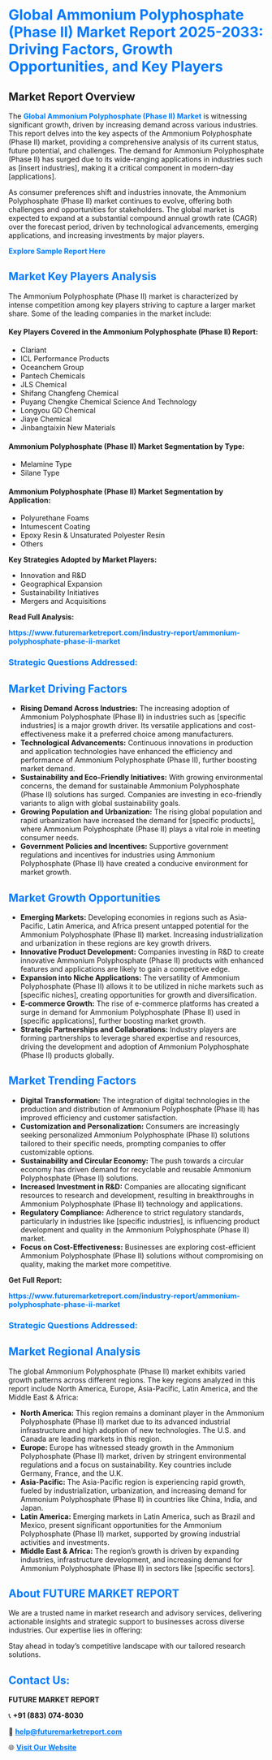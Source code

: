 <h1 style="color: #007BFF;">Global Ammonium Polyphosphate (Phase II) Market Report 2025-2033: Driving Factors, Growth Opportunities, and Key Players</h1>

<section id="overview">
<h2>Market Report Overview</h2>
<p>The <a href="https://www.futuremarketreport.com/industry-report/ammonium-polyphosphate-phase-ii-market" style="color: #007BFF; text-decoration: none;"><strong>Global Ammonium Polyphosphate (Phase II) Market</strong></a> is witnessing significant growth, driven by increasing demand across various industries. This report delves into the key aspects of the Ammonium Polyphosphate (Phase II) market, providing a comprehensive analysis of its current status, future potential, and challenges. The demand for Ammonium Polyphosphate (Phase II) has surged due to its wide-ranging applications in industries such as [insert industries], making it a critical component in modern-day [applications].</p>
<p>As consumer preferences shift and industries innovate, the Ammonium Polyphosphate (Phase II) market continues to evolve, offering both challenges and opportunities for stakeholders. The global market is expected to expand at a substantial compound annual growth rate (CAGR) over the forecast period, driven by technological advancements, emerging applications, and increasing investments by major players.</p>
</section>

<section id="overview">
<p><a href="https://www.futuremarketreport.com/request-sample/reportId=46777" style="color: #007BFF; text-decoration: none;"><strong>Explore Sample Report Here</strong></a></p>
</section>

<section id="key-players">
<h2 style="color: #007BFF;">Market Key Players Analysis</h2>
<p>The Ammonium Polyphosphate (Phase II) market is characterized by intense competition among key players striving to capture a larger market share. Some of the leading companies in the market include:</p>
<h4>Key Players Covered in the Ammonium Polyphosphate (Phase II) Report:</h4>
<ul><li>Clariant</li><li>ICL Performance Products</li><li>Oceanchem Group</li><li>Pantech Chemicals</li><li>JLS Chemical</li><li>Shifang Changfeng Chemical</li><li>Puyang Chengke Chemical Science And Technology</li><li>Longyou GD Chemical</li><li>Jiaye Chemical</li><li>Jinbangtaixin New Materials</li></ul>
<h4>Ammonium Polyphosphate (Phase II) Market Segmentation by Type:</h4>
<ul><li>Melamine Type</li><li>Silane Type</li></ul>

<h4>Ammonium Polyphosphate (Phase II) Market Segmentation by Application:</h4>
<ul><li>Polyurethane Foams</li><li>Intumescent Coating</li><li>Epoxy Resin &amp; Unsaturated Polyester Resin</li><li>Others</li></ul>
<p><strong>Key Strategies Adopted by Market Players:</strong></p>
<ul>
<li>Innovation and R&D</li>
<li>Geographical Expansion</li>
<li>Sustainability Initiatives</li>
<li>Mergers and Acquisitions</li>
</ul>
</section>

<section>
<p><strong>Read Full Analysis: </strong></p><a href="https://www.futuremarketreport.com/industry-report/ammonium-polyphosphate-phase-ii-market" style="color: #007BFF; text-decoration: none;"><strong>https://www.futuremarketreport.com/industry-report/ammonium-polyphosphate-phase-ii-market</strong></a>
<h3 style="color: #007BFF;">Strategic Questions Addressed:</h3>
</section>

<section id="driving-factors">
<h2 style="color: #007BFF;">Market Driving Factors</h2>
<ul>
<li><strong>Rising Demand Across Industries:</strong> The increasing adoption of Ammonium Polyphosphate (Phase II) in industries such as [specific industries] is a major growth driver. Its versatile applications and cost-effectiveness make it a preferred choice among manufacturers.</li>
<li><strong>Technological Advancements:</strong> Continuous innovations in production and application technologies have enhanced the efficiency and performance of Ammonium Polyphosphate (Phase II), further boosting market demand.</li>
<li><strong>Sustainability and Eco-Friendly Initiatives:</strong> With growing environmental concerns, the demand for sustainable Ammonium Polyphosphate (Phase II) solutions has surged. Companies are investing in eco-friendly variants to align with global sustainability goals.</li>
<li><strong>Growing Population and Urbanization:</strong> The rising global population and rapid urbanization have increased the demand for [specific products], where Ammonium Polyphosphate (Phase II) plays a vital role in meeting consumer needs.</li>
<li><strong>Government Policies and Incentives:</strong> Supportive government regulations and incentives for industries using Ammonium Polyphosphate (Phase II) have created a conducive environment for market growth.</li>
</ul>
</section>

<section id="growth-opportunities">
<h2 style="color: #007BFF;">Market Growth Opportunities</h2>
<ul>
<li><strong>Emerging Markets:</strong> Developing economies in regions such as Asia-Pacific, Latin America, and Africa present untapped potential for the Ammonium Polyphosphate (Phase II) market. Increasing industrialization and urbanization in these regions are key growth drivers.</li>
<li><strong>Innovative Product Development:</strong> Companies investing in R&D to create innovative Ammonium Polyphosphate (Phase II) products with enhanced features and applications are likely to gain a competitive edge.</li>
<li><strong>Expansion into Niche Applications:</strong> The versatility of Ammonium Polyphosphate (Phase II) allows it to be utilized in niche markets such as [specific niches], creating opportunities for growth and diversification.</li>
<li><strong>E-commerce Growth:</strong> The rise of e-commerce platforms has created a surge in demand for Ammonium Polyphosphate (Phase II) used in [specific applications], further boosting market growth.</li>
<li><strong>Strategic Partnerships and Collaborations:</strong> Industry players are forming partnerships to leverage shared expertise and resources, driving the development and adoption of Ammonium Polyphosphate (Phase II) products globally.</li>
</ul>
</section>

<section id="trending-factors">
<h2 style="color: #007BFF;">Market Trending Factors</h2>
<ul>
<li><strong>Digital Transformation:</strong> The integration of digital technologies in the production and distribution of Ammonium Polyphosphate (Phase II) has improved efficiency and customer satisfaction.</li>
<li><strong>Customization and Personalization:</strong> Consumers are increasingly seeking personalized Ammonium Polyphosphate (Phase II) solutions tailored to their specific needs, prompting companies to offer customizable options.</li>
<li><strong>Sustainability and Circular Economy:</strong> The push towards a circular economy has driven demand for recyclable and reusable Ammonium Polyphosphate (Phase II) solutions.</li>
<li><strong>Increased Investment in R&D:</strong> Companies are allocating significant resources to research and development, resulting in breakthroughs in Ammonium Polyphosphate (Phase II) technology and applications.</li>
<li><strong>Regulatory Compliance:</strong> Adherence to strict regulatory standards, particularly in industries like [specific industries], is influencing product development and quality in the Ammonium Polyphosphate (Phase II) market.</li>
<li><strong>Focus on Cost-Effectiveness:</strong> Businesses are exploring cost-efficient Ammonium Polyphosphate (Phase II) solutions without compromising on quality, making the market more competitive.</li>
</ul>
</section>

<section>
<p><strong>Get Full Report: </strong></p><a href="https://www.futuremarketreport.com/industry-report/ammonium-polyphosphate-phase-ii-market" style="color: #007BFF; text-decoration: none;"><strong>https://www.futuremarketreport.com/industry-report/ammonium-polyphosphate-phase-ii-market</strong></a>
<h3 style="color: #007BFF;">Strategic Questions Addressed:</h3>
</section>


<section id="regional-analysis">
<h2 style="color: #007BFF;">Market Regional Analysis</h2>
<p>The global Ammonium Polyphosphate (Phase II) market exhibits varied growth patterns across different regions. The key regions analyzed in this report include North America, Europe, Asia-Pacific, Latin America, and the Middle East & Africa:</p>
<ul>
<li><strong>North America:</strong> This region remains a dominant player in the Ammonium Polyphosphate (Phase II) market due to its advanced industrial infrastructure and high adoption of new technologies. The U.S. and Canada are leading markets in this region.</li>
<li><strong>Europe:</strong> Europe has witnessed steady growth in the Ammonium Polyphosphate (Phase II) market, driven by stringent environmental regulations and a focus on sustainability. Key countries include Germany, France, and the U.K.</li>
<li><strong>Asia-Pacific:</strong> The Asia-Pacific region is experiencing rapid growth, fueled by industrialization, urbanization, and increasing demand for Ammonium Polyphosphate (Phase II) in countries like China, India, and Japan.</li>
<li><strong>Latin America:</strong> Emerging markets in Latin America, such as Brazil and Mexico, present significant opportunities for the Ammonium Polyphosphate (Phase II) market, supported by growing industrial activities and investments.</li>
<li><strong>Middle East & Africa:</strong> The region’s growth is driven by expanding industries, infrastructure development, and increasing demand for Ammonium Polyphosphate (Phase II) in sectors like [specific sectors].</li>
</ul>
</section>

<footer>
<h2 style="color: #007BFF;">About FUTURE MARKET REPORT</h2>
<p>We are a trusted name in market research and advisory services, delivering actionable insights and strategic support to businesses across diverse industries. Our expertise lies in offering:</p>

<p>Stay ahead in today’s competitive landscape with our tailored research solutions.</p>

<h2 style="color: #007BFF;">Contact Us:</h2>
<p><strong>FUTURE MARKET REPORT</strong></p>
<p>📞 <strong>+91 (883) 074-8030</strong></p>
<p>📧 <strong><a href="mailto:help@futuremarketreport.com" style="color: #007BFF;">help@futuremarketreport.com</a></strong></p>
<p>🌐 <strong><a href="https://www.futuremarketreport.com/" style="color: #007BFF;">Visit Our Website</a></strong></p>
</footer>